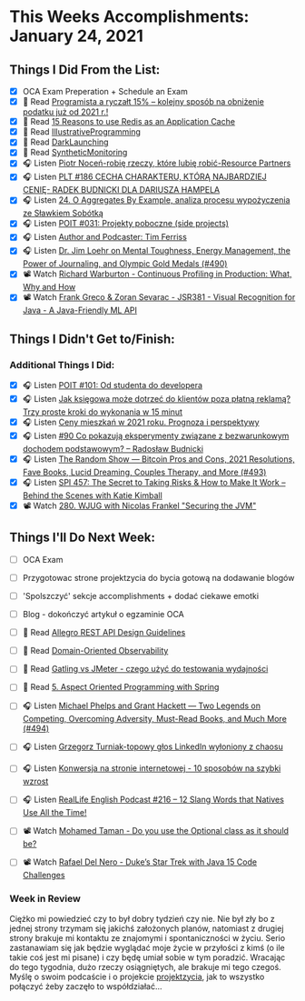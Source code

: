 # This Weeks Accomplishments: January 24, 2021

## Things I Did From the List:

- [x] OCA Exam Preperation + Schedule an Exam
- [x] 📗 Read [Programista a ryczałt 15% – kolejny sposób na obniżenie podatku już od 2021 r.!](https://podatkiprogramisty.pl/programista-a-ryczalt-15-kolejny-sposob-na-obnizenie-podatku-juz-od-2021-r/)
- [x] 📗 Read [15 Reasons to use Redis as an Application Cache](https://redislabs.com/wp-content/uploads/2016/03/15-Reasons-Caching-is-best-with-Redis-RedisLabs-1.pdf)
- [x] 📗 Read [IllustrativeProgramming](https://martinfowler.com/bliki/IllustrativeProgramming.html)
- [x] 📗 Read [DarkLaunching](https://martinfowler.com/bliki/DarkLaunching.html)
- [x] 📗 Read [SyntheticMonitoring](https://martinfowler.com/bliki/SyntheticMonitoring.html)
- [x] 🎧 Listen [Piotr Noceń-robię rzeczy, które lubię robić-Resource Partners](https://zaprojektujswojezycie.pl/piotr-nocen-robie-rzeczy-ktore-lubie-robic-resource-partners/)
- [x] 🎧 Listen [PLT #186 CECHA CHARAKTERU, KTÓRĄ NAJBARDZIEJ CENIĘ- RADEK BUDNICKI DLA DARIUSZA HAMPELA](https://lepiejteraz.pl/186/)
- [x] 🎧 Listen [24. O Aggregates By Example, analiza procesu wypożyczenia ze Sławkiem Sobótką](https://bettersoftwaredesign.pl/episodes/24)
- [x] 🎧 Listen [POIT #031: Projekty poboczne (side projects)](https://porozmawiajmyoit.pl/poit-031-projekty-poboczne-side-projects/)
- [x] 🎧 Listen [Author and Podcaster: Tim Ferriss](https://www.npr.org/2020/12/18/948108821/author-and-podcaster-tim-ferriss)
- [x] 🎧 Listen [Dr. Jim Loehr on Mental Toughness, Energy Management, the Power of Journaling, and Olympic Gold Medals (#490)](https://tim.blog/2020/12/28/jim-loehr-2/)
- [x] 📽️ Watch [Richard Warburton - Continuous Profiling in Production: What, Why and How](https://youtu.be/nUwujM7fitE)
- [x] 📽️ Watch [Frank Greco & Zoran Sevarac - JSR381 - Visual Recognition for Java - A Java-Friendly ML API](https://youtu.be/rtA9jfeqmIs)

## Things I Didn't Get to/Finish:


### Additional Things I Did:

- [x] 🎧 Listen [POIT #101: Od studenta do developera](https://porozmawiajmyoit.pl/poit-101-od-studenta-do-developera/)
- [x] 🎧 Listen [Jak księgowa może dotrzeć do klientów poza płatną reklamą? Trzy proste kroki do wykonania w 15 minut](https://malawielkafirma.pl/skuteczne-bio/)
- [x] 🎧 Listen [Ceny mieszkań w 2021 roku. Prognoza i perspektywy](https://inwestomat.eu/ceny-mieszkan-w-2021-roku/)
- [x] 🎧 Listen [#90 Co pokazują eksperymenty związane z bezwarunkowym dochodem podstawowym? – Radosław Budnicki](https://generali-investments.pl/contents/display-article/klient-indywidualny/90-co-pokazuja-eksperymenty-zwiazane-z-bezwarunkowym-dochodem-podstawowym-radoslaw-budnicki)
- [x] 🎧 Listen [The Random Show — Bitcoin Pros and Cons, 2021 Resolutions, Fave Books, Lucid Dreaming, Couples Therapy, and More (#493)](https://tim.blog/2021/01/19/the-random-show-bitcoin-pros-and-cons-2021-resolutions-fave-books-lucid-dreaming-couples-therapy/)
- [x] 🎧 Listen [SPI 457: The Secret to Taking Risks & How to Make It Work – Behind the Scenes with Katie Kimball](https://www.smartpassiveincome.com/podcasts/the-secret-to-taking-risks/)
- [x] 📽️ Watch [280. WJUG with Nicolas Frankel "Securing the JVM"](https://youtu.be/Bgo7dcCbqV8)

## Things I'll Do Next Week:

- [ ] OCA Exam
- [ ] Przygotowac strone projektzycia do bycia gotową na dodawanie blogów
- [ ] 'Spolszczyć' sekcje accomplishments + dodać ciekawe emotki
- [ ] Blog - dokończyć artykuł o egzaminie OCA
- [ ] 📗 Read [Allegro REST API Design Guidelines](https://github.com/allegro/restapi-guideline#filtering)
- [ ] 📗 Read [Domain-Oriented Observability](https://martinfowler.com/articles/domain-oriented-observability.html)
- [ ] 📗 Read [Gatling vs JMeter - czego użyć do testowania wydajności](https://softwaremill.com/gatling-vs-jmeter-testy-wydajnosci/)
- [ ] 📗 Read [5. Aspect Oriented Programming with Spring](https://docs.spring.io/spring-framework/docs/current/reference/html/core.html#aop)
- [ ] 🎧 Listen [Michael Phelps and Grant Hackett — Two Legends on Competing, Overcoming Adversity, Must-Read Books, and Much More (#494)](https://tim.blog/2021/01/21/michael-phelps-grant-hackett/)
- [ ] 🎧 Listen [Grzegorz Turniak-topowy głos LinkedIn wyłoniony z chaosu](https://zaprojektujswojezycie.pl/grzegorz-turniak-topowy-glos-linkedin-wyloniony-z-chaosu/)
- [ ] 🎧 Listen [Konwersja na stronie internetowej - 10 sposobów na szybki wzrost](https://www.sellwise.pl/konwersja-na-stronie-internetowej-10-sposobow-na-szybki-wzrost/)
- [ ] 🎧 Listen [RealLife English Podcast #216 – 12 Slang Words that Natives Use All the Time!](https://reallifeglobal.com/12-slang-words/)
- [ ] 📽️ Watch [Mohamed Taman - Do you use the Optional class as it should be?](https://youtu.be/5kdBZsB563A)
- [ ] 📽️ Watch [Rafael Del Nero - Duke’s Star Trek with Java 15 Code Challenges](https://youtu.be/Poy4cQbo4_g)


### Week in Review
Ciężko mi powiedzieć czy to był dobry tydzień czy nie. Nie był zły bo z jednej strony trzymam się jakichś założonych planów, natomiast z drugiej strony brakuje mi kontaktu ze znajomymi i spontaniczności w życiu. Serio zastanawiam się jak będzie wyglądać moje życie w przyłości z kimś (o ile takie coś jest mi pisane) i czy będę umiał sobie w tym poradzić. Wracając do tego tygodnia, dużo rzeczy osiągniętych, ale brakuje mi tego czegoś. Myślę o swoim podcaście i o projekcie [projektzycia](https://projektzycia.pl/), jak to wszystko połączyć żeby zaczęło to współdziałać...
